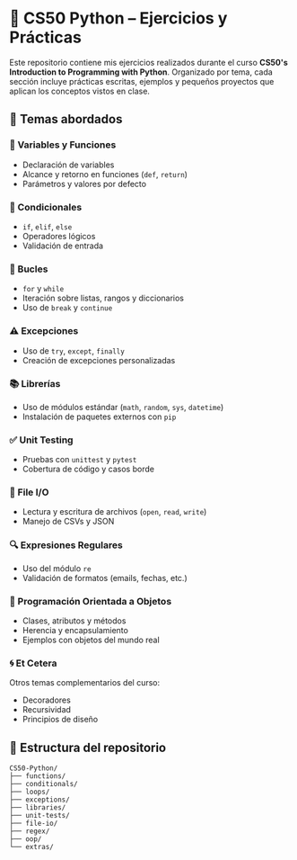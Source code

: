 
# 🐍 CS50 Python – Ejercicios y Prácticas

Este repositorio contiene mis ejercicios realizados durante el curso **CS50's Introduction to Programming with Python**. Organizado por tema, cada sección incluye prácticas escritas, ejemplos y pequeños proyectos que aplican los conceptos vistos en clase.

## 🧠 Temas abordados

### 🔧 Variables y Funciones
- Declaración de variables
- Alcance y retorno en funciones (`def`, `return`)
- Parámetros y valores por defecto

### 🔀 Condicionales
- `if`, `elif`, `else`
- Operadores lógicos
- Validación de entrada

### 🔁 Bucles
- `for` y `while`
- Iteración sobre listas, rangos y diccionarios
- Uso de `break` y `continue`

### ⚠️ Excepciones
- Uso de `try`, `except`, `finally`
- Creación de excepciones personalizadas

### 📚 Librerías
- Uso de módulos estándar (`math`, `random`, `sys`, `datetime`)
- Instalación de paquetes externos con `pip`

### ✅ Unit Testing
- Pruebas con `unittest` y `pytest`
- Cobertura de código y casos borde

### 📂 File I/O
- Lectura y escritura de archivos (`open`, `read`, `write`)
- Manejo de CSVs y JSON

### 🔍 Expresiones Regulares
- Uso del módulo `re`
- Validación de formatos (emails, fechas, etc.)

### 🧱 Programación Orientada a Objetos
- Clases, atributos y métodos
- Herencia y encapsulamiento
- Ejemplos con objetos del mundo real

### 🌀 Et Cetera
Otros temas complementarios del curso:
- Decoradores
- Recursividad
- Principios de diseño

## 🚀 Estructura del repositorio

```text
CS50-Python/
├── functions/
├── conditionals/
├── loops/
├── exceptions/
├── libraries/
├── unit-tests/
├── file-io/
├── regex/
├── oop/
└── extras/